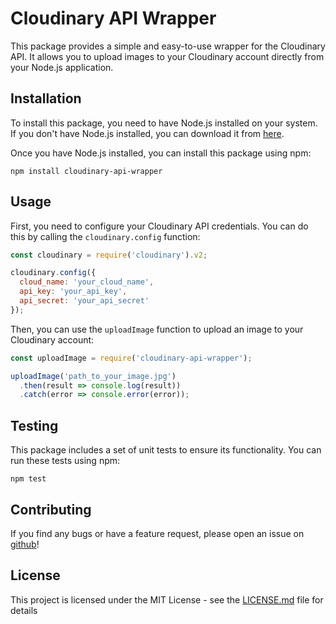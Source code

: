 # Cloudinary API Wrapper

This package provides a simple and easy-to-use wrapper for the Cloudinary API. It allows you to upload images to your Cloudinary account directly from your Node.js application.

## Installation

To install this package, you need to have Node.js installed on your system. If you don't have Node.js installed, you can download it from [here](https://nodejs.org/).

Once you have Node.js installed, you can install this package using npm:

```
npm install cloudinary-api-wrapper
```

## Usage

First, you need to configure your Cloudinary API credentials. You can do this by calling the `cloudinary.config` function:

```javascript
const cloudinary = require('cloudinary').v2;

cloudinary.config({
  cloud_name: 'your_cloud_name',
  api_key: 'your_api_key',
  api_secret: 'your_api_secret'
});
```

Then, you can use the `uploadImage` function to upload an image to your Cloudinary account:

```javascript
const uploadImage = require('cloudinary-api-wrapper');

uploadImage('path_to_your_image.jpg')
  .then(result => console.log(result))
  .catch(error => console.error(error));
```

## Testing

This package includes a set of unit tests to ensure its functionality. You can run these tests using npm:

```
npm test
```

## Contributing

If you find any bugs or have a feature request, please open an issue on [github](https://github.com/username/cloudinary-api-wrapper/issues)!

## License

This project is licensed under the MIT License - see the [LICENSE.md](LICENSE.md) file for details
